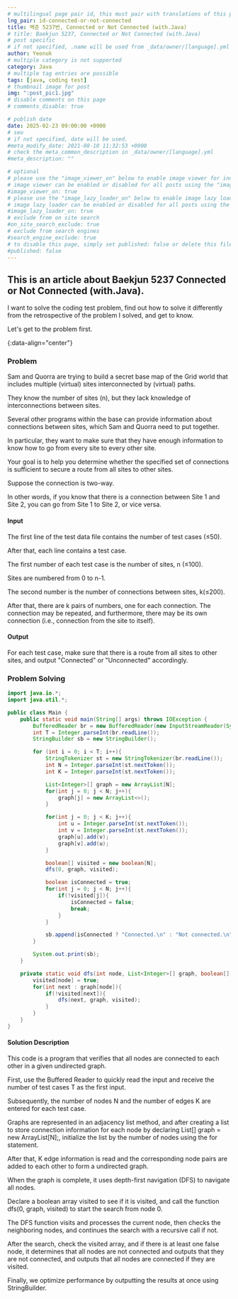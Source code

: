```yaml
---
# multilingual page pair id, this must pair with translations of this page. (This name must be unique)
lng_pair: id-connected-or-not-connected
title: 백준 5237번, Connected or Not Connected (with.Java)
# title: Baekjun 5237, Connected or Not Connected (with.Java)
# post specific
# if not specified, .name will be used from _data/owner/[language].yml
author: Yeonuk
# multiple category is not supported
category: Java
# multiple tag entries are possible
tags: [java, coding test]
# thumbnail image for post
img: ":post_pic1.jpg"
# disable comments on this page
# comments_disable: true

# publish date
date: 2025-02-23 09:00:00 +0900
# seo
# if not specified, date will be used.
#meta_modify_date: 2021-08-10 11:32:53 +0900
# check the meta_common_description in _data/owner/[language].yml
#meta_description: ""

# optional
# please use the "image_viewer_on" below to enable image viewer for individual pages or posts (_posts/ or [language]/_posts folders).
# image viewer can be enabled or disabled for all posts using the "image_viewer_posts: true" setting in _data/conf/main.yml.
#image_viewer_on: true
# please use the "image_lazy_loader_on" below to enable image lazy loader for individual pages or posts (_posts/ or [language]/_posts folders).
# image lazy loader can be enabled or disabled for all posts using the "image_lazy_loader_posts: true" setting in _data/conf/main.yml.
#image_lazy_loader_on: true
# exclude from on site search
#on_site_search_exclude: true
# exclude from search engines
#search_engine_exclude: true
# to disable this page, simply set published: false or delete this file
#published: false
---
```


<!-- outline-start -->

## This is an article about Baekjun 5237 Connected or Not Connected (with.Java).

I want to solve the coding test problem, find out how to solve it differently from the retrospective of the problem I solved, and get to know.

Let's get to the problem first.

{:data-align="center"}

<!-- outline-end -->

### Problem

Sam and Quorra are trying to build a secret base map of the Grid world that includes multiple (virtual) sites interconnected by (virtual) paths.

They know the number of sites (n), but they lack knowledge of interconnections between sites.

Several other programs within the base can provide information about connections between sites, which Sam and Quorra need to put together.

In particular, they want to make sure that they have enough information to know how to go from every site to every other site.

Your goal is to help you determine whether the specified set of connections is sufficient to secure a route from all sites to other sites.

Suppose the connection is two-way.

In other words, if you know that there is a connection between Site 1 and Site 2, you can go from Site 1 to Site 2, or vice versa.

#### Input

The first line of the test data file contains the number of test cases (≤50).

After that, each line contains a test case.

The first number of each test case is the number of sites, n (≤100).

Sites are numbered from 0 to n-1.

The second number is the number of connections between sites, k(≤200).

After that, there are k pairs of numbers, one for each connection. The connection may be repeated, and furthermore, there may be its own connection (i.e., connection from the site to itself).

#### Output

For each test case, make sure that there is a route from all sites to other sites, and output "Connected" or "Unconnected" accordingly.

### Problem Solving

```java
import java.io.*;
import java.util.*;

public class Main {
    public static void main(String[] args) throws IOException {
        BufferedReader br = new BufferedReader(new InputStreamReader(System.in));
        int T = Integer.parseInt(br.readLine());
        StringBuilder sb = new StringBuilder();

        for (int i = 0; i < T; i++){
            StringTokenizer st = new StringTokenizer(br.readLine());
            int N = Integer.parseInt(st.nextToken());
            int K = Integer.parseInt(st.nextToken());

            List<Integer>[] graph = new ArrayList[N];
            for(int j = 0; j < N; j++){
                graph[j] = new ArrayList<>();
            }

            for(int j = 0; j < K; j++){
                int u = Integer.parseInt(st.nextToken());
                int v = Integer.parseInt(st.nextToken());
                graph[u].add(v);
                graph[v].add(u);
            }

            boolean[] visited = new boolean[N];
            dfs(0, graph, visited);

            boolean isConnected = true;
            for(int j = 0; j < N; j++){
                if(!visited[j]){
                    isConnected = false;
                    break;
                }
            }

            sb.append(isConnected ? "Connected.\n" : "Not connected.\n");
        }

        System.out.print(sb);
    }

    private static void dfs(int node, List<Integer>[] graph, boolean[] visited){
        visited[node] = true;
        for(int next : graph[node]){
            if(!visited[next]){
                dfs(next, graph, visited);
            }
        }
    }
}
```

#### Solution Description

This code is a program that verifies that all nodes are connected to each other in a given undirected graph.

First, use the Buffered Reader to quickly read the input and receive the number of test cases T as the first input.

Subsequently, the number of nodes N and the number of edges K are entered for each test case.

Graphs are represented in an adjacency list method, and after creating a list to store connection information for each node by declaring List<Integer>[] graph = new ArrayList[N];, initialize the list by the number of nodes using the for statement.

After that, K edge information is read and the corresponding node pairs are added to each other to form a undirected graph.

When the graph is complete, it uses depth-first navigation (DFS) to navigate all nodes.

Declare a boolean array visited to see if it is visited, and call the function dfs(0, graph, visited) to start the search from node 0.

The DFS function visits and processes the current node, then checks the neighboring nodes, and continues the search with a recursive call if not.

After the search, check the visited array, and if there is at least one false node, it determines that all nodes are not connected and outputs that they are not connected, and outputs that all nodes are connected if they are visited.

Finally, we optimize performance by outputting the results at once using StringBuilder.
